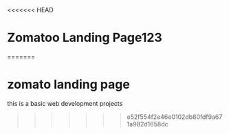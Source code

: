 <<<<<<< HEAD
# Zomatoo Landing Page123
=======
# zomato landing page
this is a basic web development projects
>>>>>>> e52f554f2e46e0102db80fdf9a671a982d1658dc

